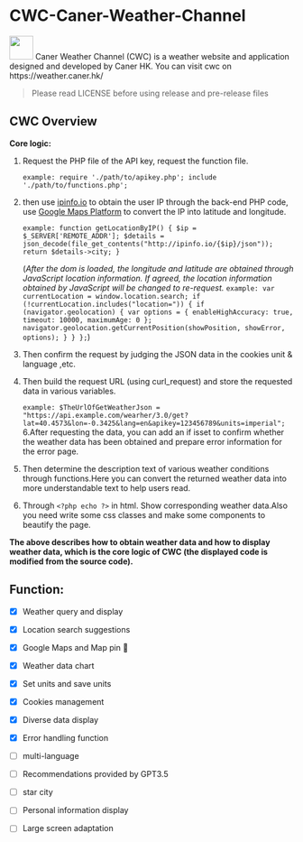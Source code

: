# CWC-Caner-Weather-Channel
   <img style="height: 42px;" src="https://resource.caner.hk/get/logo/caner-logo-white.png">
Caner Weather Channel (CWC) is a weather website and application designed and developed by Caner HK. You can visit cwc on https://weather.caner.hk/

>Please read LICENSE before using release and pre-release files

## CWC Overview
__Core logic:__

1. Request the PHP file of the API key, request the function file.

   `example: require './path/to/apikey.php';
    include './path/to/functions.php';`
2. then use [ipinfo.io](https://ipinfo.io/) to obtain the user IP through the back-end PHP code, use [Google Maps Platform](https://mapsplatform.google.com/) to convert the IP into latitude and longitude.
  
   `example:
   function getLocationByIP() {
        $ip = $_SERVER['REMOTE_ADDR'];
        $details = json_decode(file_get_contents("http://ipinfo.io/{$ip}/json"));
        return $details->city;
    }`
 
   (_After the dom is loaded, the longitude and latitude are obtained through JavaScript location information. If agreed, the location information obtained by JavaScript will be changed to re-request._
        `example: var currentLocation = window.location.search;
        if (!currentLocation.includes("location=")) {
            if (navigator.geolocation) {
                var options = {
                    enableHighAccuracy: true,
                    timeout: 10000,
                    maximumAge: 0
                };
                navigator.geolocation.getCurrentPosition(showPosition, showError, options);
            }
        }
    };`)
 
3. Then confirm the request by judging the JSON data in the cookies  unit & language ,etc.
4. Then build the request URL (using curl_request) and store the requested data in various variables.

   `example: $TheUrlOfGetWeatherJson = "https://api.example.com/wearher/3.0/get?lat=40.4573&lon=-0.3425&lang=en&apikey=123456789&units=imperial";`
6.After requesting the data, you can add an if isset to confirm whether the weather data has been obtained and prepare error information for the error page.
7. Then determine the description text of various weather conditions through functions.Here you can convert the returned weather data into more understandable text to help users read.
8. Through `<?php echo ?>` in html.  Show corresponding weather data.Also you need write some css classes and make some components to beautify the page.

__The above describes how to obtain weather data and how to display weather data, which is the core logic of CWC (the displayed code is modified from the source code).__

## Function:
- [x] Weather query and display
- [x] Location search suggestions
- [x] Google Maps and Map pin 📍
- [x] Weather data chart
- [x] Set units and save units
- [x] Cookies management
- [x] Diverse data display
- [x] Error handling function
- [ ] multi-language
- [ ] Recommendations provided by GPT3.5
- [ ] star city
- [ ] Personal information display
- [ ] Large screen adaptation



